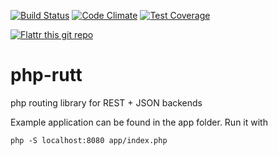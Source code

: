 [![Build Status](https://travis-ci.org/gregoryv/php-logger.svg?branch=master)](https://travis-ci.org/gregoryv/php-rutt)
[![Code Climate](https://codeclimate.com/github/gregoryv/php-logger/badges/gpa.svg)](https://codeclimate.com/github/gregoryv/php-rutt)
[![Test Coverage](https://codeclimate.com/github/gregoryv/php-logger/badges/coverage.svg)](https://codeclimate.com/github/gregoryv/php-rutt/coverage)

[![Flattr this git repo](http://api.flattr.com/button/flattr-badge-large.png)](https://flattr.com/submit/auto?user_id=gregoryv&url=https%3A%2F%2Fgithub.com%2Fgregoryv%2Fphp-rutt&title=php-rutt&language=php&tags=github&category=software)


# php-rutt

php routing library for REST + JSON backends

Example application can be found in the app folder. Run it with

    php -S localhost:8080 app/index.php
	

